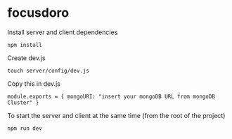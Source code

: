 # focusdoro
Install server and client dependencies

`npm install`

Create dev.js

`touch server/config/dev.js`

Copy this in dev.js

`module.exports = {
    mongoURI: "insert your mongoDB URL from mongoDB Cluster"
}`

To start the server and client at the same time (from the root of the project)

`npm run dev`